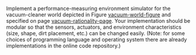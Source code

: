 Implement a performance-measuring environment
simulator for the vacuum-cleaner world depicted in
Figure <a class="insideBookFigRef" href="https://aimacode.github.io/aima-exercises/figures/vacuum-world-figure.png">vacuum-world-figure</a> and specified on
page <a class="pageRef" href="#">vacuum-rationality-page</a>. Your implementation should be modular so that the
sensors, actuators, and environment characteristics (size, shape, dirt
placement, etc.) can be changed easily. (Note: for some
choices of programming language and operating system there are already
implementations in the online code repository.)
